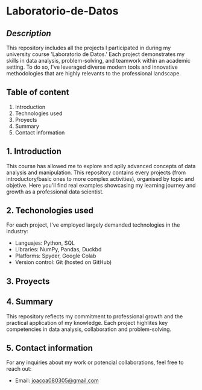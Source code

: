 # Laboratorio-de-Datos


## *Description*

This repository includes all the projects I participated in during my university course 'Laboratorio de Datos.' Each project demonstrates my skills in data analysis, problem-solving, and teamwork within an academic setting. To do so, I've leveraged diverse modern tools and innovative methodologies that are highly relevants to the professional landscape. 

## Table of content
1. Introduction
2. Technologies used
3. Proyects
4. Summary
5. Contact information

## 1. Introduction
This course has allowed me to explore and aplly advanced concepts of data analysis and manipulation. This repository contains every projects (from introductory/basic ones to more complex activities), organised by topic and objetive. Here you'll find real examples showcasing my learning journey and growth as a professional data scientist. 

## 2. Techonologies used
For each project, I've employed largely demanded technologies in the industry:
  * Languajes: Python, SQL
  * Libraries: NumPy, Pandas, Duckbd
  * Platforms: Spyder, Google Colab
  * Version control: Git (hosted on GitHub)

## 3. Proyects


## 4. Summary
This repository reflects my commitment to professional growth and the practical application of my knowledge. Each project highlites key competencies in data analysis, collaboration and problem-solving.  

## 5. Contact information
For any inquiries about my work or potencial collaborations, feel free to reach out:
  * Email: joacoa080305@gmail.com
